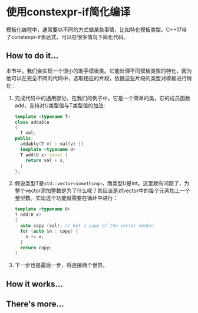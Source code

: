 # 使用constexpr-if简化编译

模板化编程中，通常要以不同的方式做某些事情，比如特化模板类型。C++17带了constexpr-if表达式，可以在很多情况下简化代码。

## How to do it...

本节中，我们会实现一个很小的助手模板类。它能处理不同模板类型的特化，因为他可以在完全不同的代码中，选取相应的片段，依据这些片段的类型对模板进行特化：

1. 完成代码中的通用部分。在我们的例子中，它是一个简单的类，它的成员函数add，支持对U类型值与T类型值的加法:

   ```c++
   template <typename T>
   class addable
   {
     T val;
   public:
     addable(T v) : val{v} {}
     template <typename U>
     T add(U x) const {
       return val + x;
     }
   };
   ```

2. 假设类型T是`std::vector<something>`，而类型U是int。这里就有问题了，为整个vector添加整数是为了什么呢？其应该是对vector中的每个元素加上一个整型数。实现这个功能就需要在循环中进行：

   ```c++
   template <typename U>
   T add(U x)
   {
     auto copy (val); // Get a copy of the vector member
     for (auto &n : copy) {
       n += x;
     }
     return copy;
   }
   ```

3. 下一步也是最后一步，将连接两个世界。



## How it works...





## There's more...



